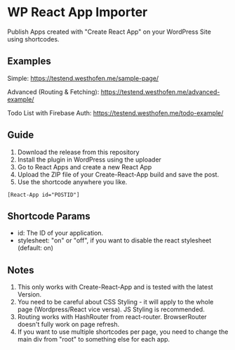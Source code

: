 # WP React App Importer

Publish Apps created with "Create React App" on your WordPress Site using shortcodes.

## Examples 
Simple: https://testend.westhofen.me/sample-page/

Advanced (Routing & Fetching): https://testend.westhofen.me/advanced-example/

Todo List with Firebase Auth: https://testend.westhofen.me/todo-example/

## Guide

1. Download the release from this repository
2. Install the plugin in WordPress using the uploader
3. Go to React Apps and create a new React App
4. Upload the ZIP file of your Create-React-App build and save the post.
5. Use the shortcode  anywhere you like.
```
[React-App id="POSTID"]
```

## Shortcode Params

- id: The ID of your application.
- stylesheet: "on" or "off", if you want to disable the react stylesheet (default: on)

## Notes

1. This only works with Create-React-App and is tested with the latest Version.
2. You need to be careful about CSS Styling - it will apply to the whole page (Wordpress/React vice versa). JS Styling is recommended.
3. Routing works with HashRouter from react-router. BrowserRouter doesn't fully work on page refresh.
4. If you want to use multiple shortcodes per page, you need to change the main div from "root" to something else for each app.

